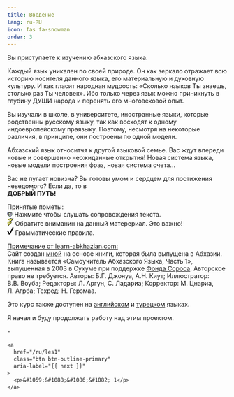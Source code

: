 ```yaml
---
title: Введение
lang: ru-RU
icon: fas fa-snowman
order: 3
---
```


<p>
&#1042;&#1099;
&#1087;&#1088;&#1080;&#1089;&#1090;&#1091;&#1087;&#1072;&#1077;&#1090;&#1077;
&#1082;
&#1080;&#1079;&#1091;&#1095;&#1077;&#1085;&#1080;&#1102;
&#1072;&#1073;&#1093;&#1072;&#1079;&#1089;&#1082;&#1086;&#1075;&#1086;
&#1103;&#1079;&#1099;&#1082;&#1072;.
</p>

<p>
&#1050;&#1072;&#1078;&#1076;&#1099;&#1081;
&#1103;&#1079;&#1099;&#1082;
&#1091;&#1085;&#1080;&#1082;&#1072;&#1083;&#1077;&#1085;
&#1087;&#1086;
&#1089;&#1074;&#1086;&#1077;&#1081;
&#1087;&#1088;&#1080;&#1088;&#1086;&#1076;&#1077;.
&#1054;&#1085;
&#1082;&#1072;&#1082;
&#1079;&#1077;&#1088;&#1082;&#1072;&#1083;&#1086;
&#1086;&#1090;&#1088;&#1072;&#1078;&#1072;&#1077;&#1090;
&#1074;&#1089;&#1102;
&#1080;&#1089;&#1090;&#1086;&#1088;&#1080;&#1102;
&#1085;&#1086;&#1089;&#1080;&#1090;&#1077;&#1083;&#1103;
&#1076;&#1072;&#1085;&#1085;&#1086;&#1075;&#1086;
&#1103;&#1079;&#1099;&#1082;&#1072;,
&#1077;&#1075;&#1086;
&#1084;&#1072;&#1090;&#1077;&#1088;&#1080;&#1072;&#1083;&#1100;&#1085;&#1091;&#1102;
&#1080;
&#1076;&#1091;&#1093;&#1086;&#1074;&#1085;&#1091;&#1102;
&#1082;&#1091;&#1083;&#1100;&#1090;&#1091;&#1088;&#1091;.
&#1048;
&#1082;&#1072;&#1082;
&#1075;&#1083;&#1072;&#1089;&#1080;&#1090;
&#1085;&#1072;&#1088;&#1086;&#1076;&#1085;&#1072;&#1103;
&#1084;&#1091;&#1076;&#1088;&#1086;&#1089;&#1090;&#1100;:
&laquo;&#1057;&#1082;&#1086;&#1083;&#1100;&#1082;&#1086;
&#1103;&#1079;&#1099;&#1082;&#1086;&#1074;
&#1058;&#1099;
&#1079;&#1085;&#1072;&#1077;&#1096;&#1100;,
&#1089;&#1090;&#1086;&#1083;&#1100;&#1082;&#1086;
&#1088;&#1072;&#1079;
&#1058;&#1099;
&#1095;&#1077;&#1083;&#1086;&#1074;&#1077;&#1082;&raquo;.
&#1048;&#1073;&#1086;
&#1090;&#1086;&#1083;&#1100;&#1082;&#1086;
&#1095;&#1077;&#1088;&#1077;&#1079;
&#1103;&#1079;&#1099;&#1082;
&#1084;&#1086;&#1078;&#1085;&#1086;
&#1087;&#1088;&#1080;&#1085;&#1080;&#1082;&#1085;&#1091;&#1090;&#1100;
&#1074;
&#1075;&#1083;&#1091;&#1073;&#1080;&#1085;&#1091;
&#1044;&#1059;&#1064;&#1048;
&#1085;&#1072;&#1088;&#1086;&#1076;&#1072;
&#1080;
&#1087;&#1077;&#1088;&#1077;&#1085;&#1103;&#1090;&#1100;
&#1077;&#1075;&#1086;
&#1084;&#1085;&#1086;&#1075;&#1086;&#1074;&#1077;&#1082;&#1086;&#1074;&#1086;&#1081;
&#1086;&#1087;&#1099;&#1090;.
</p>

<p>
&#1042;&#1099;
&#1080;&#1079;&#1091;&#1095;&#1072;&#1083;&#1080;
&#1074;
&#1096;&#1082;&#1086;&#1083;&#1077;,
&#1074;
&#1091;&#1085;&#1080;&#1074;&#1077;&#1088;&#1089;&#1080;&#1090;&#1077;&#1090;&#1077;,
&#1080;&#1085;&#1086;&#1089;&#1090;&#1088;&#1072;&#1085;&#1085;&#1099;&#1077;
&#1103;&#1079;&#1099;&#1082;&#1080;,
&#1082;&#1086;&#1090;&#1086;&#1088;&#1099;&#1077;
&#1088;&#1086;&#1076;&#1089;&#1090;&#1074;&#1077;&#1085;&#1085;&#1099;
&#1088;&#1091;&#1089;&#1089;&#1082;&#1086;&#1084;&#1091;
&#1103;&#1079;&#1099;&#1082;&#1091;,
&#1090;&#1072;&#1082;
&#1082;&#1072;&#1082;
&#1074;&#1086;&#1089;&#1093;&#1086;&#1076;&#1103;&#1090;
&#1082;
&#1086;&#1076;&#1085;&#1086;&#1084;&#1091;
&#1080;&#1085;&#1076;&#1086;&#1077;&#1074;&#1088;&#1086;&#1087;&#1077;&#1081;&#1089;&#1082;&#1086;&#1084;&#1091;
&#1087;&#1088;&#1072;&#1103;&#1079;&#1099;&#1082;&#1091;.
&#1055;&#1086;&#1101;&#1090;&#1086;&#1084;&#1091;,
&#1085;&#1077;&#1089;&#1084;&#1086;&#1090;&#1088;&#1103;
&#1085;&#1072;
&#1085;&#1077;&#1082;&#1086;&#1090;&#1086;&#1088;&#1099;&#1077;
&#1088;&#1072;&#1079;&#1083;&#1080;&#1095;&#1080;&#1103;,
&#1074;
&#1087;&#1088;&#1080;&#1085;&#1094;&#1080;&#1087;&#1077;,
&#1086;&#1085;&#1080;
&#1087;&#1086;&#1089;&#1090;&#1088;&#1086;&#1077;&#1085;&#1099;
&#1087;&#1086;
&#1086;&#1076;&#1085;&#1086;&#1081;
&#1084;&#1086;&#1076;&#1077;&#1083;&#1080;.
</p>

<p>
&#1040;&#1073;&#1093;&#1072;&#1079;&#1089;&#1082;&#1080;&#1081;
&#1103;&#1079;&#1099;&#1082;
&#1086;&#1090;&#1085;&#1086;&#1089;&#1080;&#1090;&#1095;&#1103;
&#1082;
&#1076;&#1088;&#1091;&#1075;&#1086;&#1081;
&#1103;&#1079;&#1099;&#1082;&#1086;&#1074;&#1086;&#1081;
&#1089;&#1077;&#1084;&#1100;&#1077;.
&#1042;&#1072;&#1089;
&#1078;&#1076;&#1091;&#1090;
&#1074;&#1087;&#1077;&#1088;&#1077;&#1076;&#1080;
&#1085;&#1086;&#1074;&#1099;&#1077;
&#1080;
&#1089;&#1086;&#1074;&#1077;&#1088;&#1096;&#1077;&#1085;&#1085;&#1086;
&#1085;&#1077;&#1086;&#1078;&#1080;&#1076;&#1072;&#1085;&#1085;&#1099;&#1077;
&#1086;&#1090;&#1082;&#1088;&#1099;&#1090;&#1080;&#1103;!
&#1053;&#1086;&#1074;&#1072;&#1103;
&#1089;&#1080;&#1089;&#1090;&#1077;&#1084;&#1072;
&#1103;&#1079;&#1099;&#1082;&#1072;,
&#1085;&#1086;&#1074;&#1099;&#1077;
&#1084;&#1086;&#1076;&#1077;&#1083;&#1080;
&#1087;&#1086;&#1089;&#1090;&#1088;&#1086;&#1077;&#1085;&#1080;&#1103;
&#1092;&#1088;&#1072;&#1079;,
&#1085;&#1086;&#1074;&#1072;&#1103;
&#1089;&#1080;&#1089;&#1090;&#1077;&#1084;&#1072;
&#1089;&#1095;&#1077;&#1090;&#1072;...
</p>

<p>
&#1042;&#1072;&#1089;
&#1085;&#1077;
&#1087;&#1091;&#1075;&#1072;&#1077;&#1090;
&#1085;&#1086;&#1074;&#1080;&#1079;&#1085;&#1072;?
&#1042;&#1099;
&#1075;&#1086;&#1090;&#1086;&#1074;&#1099;
&#1091;&#1084;&#1086;&#1084;
&#1080;
&#1089;&#1077;&#1088;&#1076;&#1094;&#1077;&#1084;
&#1076;&#1083;&#1103;
&#1087;&#1086;&#1089;&#1090;&#1080;&#1078;&#1077;&#1085;&#1080;&#1103;
&#1085;&#1077;&#1074;&#1077;&#1076;&#1086;&#1084;&#1086;&#1075;&#1086;?
&#1045;&#1089;&#1083;&#1080;
&#1076;&#1072;,
&#1090;&#1086;
&#1074;<br />
<b>&#1044;&#1054;&#1041;&#1056;&#1067;&#1049;
&#1055;&#1059;&#1058;&#1068;!</b>
</p>

<p>&#1055;&#1088;&#1080;&#1085;&#1103;&#1090;&#1099;&#1077;
&#1087;&#1086;&#1084;&#1077;&#1090;&#1099;:<br />
<span class="normal audio-link"><img src="/assets/img/listen.gif" width="12" height="12" border="0" alt="Listen" />
&#1053;&#1072;&#1078;&#1084;&#1080;&#1090;&#1077;
&#1095;&#1090;&#1086;&#1073;&#1099;
&#1089;&#1083;&#1091;&#1096;&#1072;&#1090;&#1100;
&#1089;&#1086;&#1087;&#1088;&#1086;&#1074;&#1086;&#1078;&#1076;&#1077;&#1085;&#1080;&#1103;
&#1090;&#1077;&#1082;&#1089;&#1090;&#1072;.<br /></span>
<img class="normal" src="/assets/img/lightning.gif" width="14" height="18" border="0" alt="Important material" />
&#1054;&#1073;&#1088;&#1072;&#1090;&#1080;&#1090;&#1077;
&#1074;&#1085;&#1080;&#1084;&#1072;&#1085;&#1080;&#1085;
&#1085;&#1072;
&#1076;&#1072;&#1085;&#1085;&#1099;&#1081;
&#1084;&#1072;&#1090;&#1077;&#1088;&#1077;&#1088;&#1080;&#1072;&#1083;.
&#1069;&#1090;&#1086;
&#1074;&#1072;&#1078;&#1085;&#1086;!<br />
<img class="normal" src="/assets/img/tick.gif" width="14" height="18" border="0" alt="Grammar rule" />
&#1043;&#1088;&#1072;&#1084;&#1084;&#1072;&#1090;&#1080;&#1095;&#1077;&#1089;&#1082;&#1080;&#1077;
&#1087;&#1088;&#1072;&#1074;&#1080;&#1083;&#1072;.
</p>

<p>
<u>&#1055;&#1088;&#1080;&#1084;&#1077;&#1095;&#1072;&#1085;&#1080;&#1077;
&#1086;&#1090; learn-abkhazian.com:</u><br />
&#1057;&#1072;&#1081;&#1090;
&#1089;&#1086;&#1079;&#1076;&#1072;&#1085;
<a href="https://github.com/neilboyd/learn-abkhazian">&#1084;&#1085;&#1086;&#1081;</a>
&#1085;&#1072;
&#1086;&#1089;&#1085;&#1086;&#1074;&#1077;
&#1082;&#1085;&#1080;&#1075;&#1080;,
&#1082;&#1086;&#1090;&#1086;&#1088;&#1072;&#1103;
&#1073;&#1099;&#1083;&#1072;
&#1074;&#1099;&#1087;&#1091;&#1097;&#1077;&#1085;&#1072;
&#1074;
&#1040;&#1073;&#1093;&#1072;&#1079;&#1080;&#1080;.
&#1050;&#1085;&#1080;&#1075;&#1072;
&#1085;&#1072;&#1079;&#1099;&#1074;&#1072;&#1077;&#1090;&#1089;&#1103;
&laquo;&#1057;&#1072;&#1084;&#1086;&#1091;&#1095;&#1080;&#1090;&#1077;&#1083;&#1100;
&#1040;&#1073;&#1093;&#1072;&#1079;&#1089;&#1082;&#1086;&#1075;&#1086;
&#1071;&#1079;&#1099;&#1082;&#1072;, &#1063;&#1072;&#1089;&#1090;&#1100; 1&raquo;,
&#1074;&#1099;&#1087;&#1091;&#1097;&#1077;&#1085;&#1085;&#1072;&#1103;
&#1074;
2003
&#1074;
&#1057;&#1091;&#1093;&#1091;&#1084;&#1077;
&#1087;&#1088;&#1080;
&#1087;&#1086;&#1076;&#1076;&#1077;&#1088;&#1078;&#1082;&#1077;
<a href="https://www.soros.org">&#1060;&#1086;&#1085;&#1076;&#1072;
&#1057;&#1086;&#1088;&#1086;&#1089;&#1072;</a>.
&#1040;&#1074;&#1090;&#1086;&#1088;&#1089;&#1082;&#1086;&#1077;
&#1087;&#1088;&#1072;&#1074;&#1086;
&#1085;&#1077;
&#1090;&#1088;&#1077;&#1073;&#1091;&#1077;&#1090;&#1089;&#1103;.
&#1040;&#1074;&#1090;&#1086;&#1088;&#1099;:
&#1041;.&#1043;.&nbsp;&#1044;&#1078;&#1086;&#1085;&#1091;&#1072;,
&#1040;.&#1053;.&nbsp;&#1050;&#1080;&#1091;&#1090;;
&#1048;&#1083;&#1083;&#1102;&#1089;&#1090;&#1088;&#1072;&#1090;&#1086;&#1088;:
&#1042;.&#1042;.&nbsp;&#1042;&#1086;&#1091;&#1073;&#1072;;
&#1056;&#1077;&#1076;&#1072;&#1082;&#1090;&#1086;&#1088;&#1099;:
&#1051;.&nbsp;&#1040;&#1088;&#1075;&#1091;&#1085;,
&#1057;.&nbsp;&#1051;&#1072;&#1076;&#1072;&#1088;&#1080;&#1072;;
&#1050;&#1086;&#1088;&#1088;&#1077;&#1082;&#1090;&#1086;&#1088;:
&#1052;.&nbsp;&#1062;&#1085;&#1072;&#1088;&#1080;&#1072;,
&#1051;.&nbsp;&#1040;&#1075;&#1088;&#1073;&#1072;;
&#1058;&#1077;&#1093;&#1088;&#1077;&#1076;:
&#1053;.&nbsp;&#1043;&#1077;&#1088;&#1079;&#1084;&#1072;&#1072;.
</p>

<p>
&#1069;&#1090;&#1086;
&#1082;&#1091;&#1088;&#1089;
&#1090;&#1072;&#1082;&#1078;&#1077;
&#1076;&#1086;&#1089;&#1090;&#1091;&#1087;&#1077;&#1085;
&#1085;&#1072;
<a href="/about-en">&#1072;&#1085;&#1075;&#1083;&#1080;&#1081;&#1089;&#1082;&#1086;&#1084;</a>
&#1080;
<a href="/about-tr">&#1090;&#1091;&#1088;&#1077;&#1094;&#1082;&#1086;&#1084;</a>
&#1103;&#1079;&#1099;&#1082;&#1072;&#1093;.
</p>

<p>
&#1071;
&#1085;&#1072;&#1095;&#1072;&#1083;
&#1080;
&#1073;&#1091;&#1076;&#1091;
&#1087;&#1088;&#1086;&#1076;&#1086;&#1083;&#1078;&#1072;&#1090;&#1100;
&#1088;&#1072;&#1073;&#1086;&#1090;&#1091;
&#1085;&#1072;&#1076;
&#1101;&#1090;&#1080;&#1084;
&#1087;&#1088;&#1086;&#1077;&#1082;&#1090;&#1086;&#1084;.</p>

<nav class="post-navigation d-flex justify-content-between" aria-label="Post Navigation">
    <div class="btn btn-outline-primary disabled" aria-label="{{ previous }}">
      <p>-</p>
    </div>

    <a
      href="/ru/les1"
      class="btn btn-outline-primary"
      aria-label="{{ next }}"
    >
      <p>&#1059;&#1088;&#1086;&#1082; 1</p>
    </a>
</nav>
